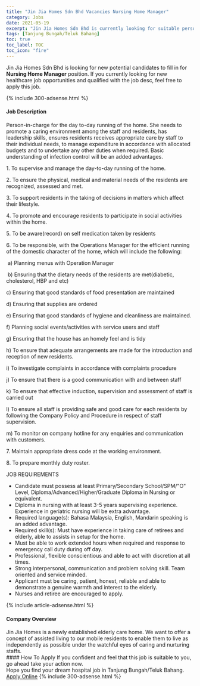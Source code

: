 ```yaml
---
title: "Jin Jia Homes Sdn Bhd Vacancies Nursing Home Manager" 
category: Jobs 
date: 2021-05-19 
excerpt: "Jin Jia Homes Sdn Bhd is currently looking for suitable person to fill in the Nursing Home Manager which positioned at Tanjung Bungah/Teluk Bahang" 
tags: [Tanjung Bungah/Teluk Bahang] 
toc: true 
toc_label: TOC 
toc_icon: "fire" 
--- 
```


<p>Jin Jia Homes Sdn Bhd is looking for new potential candidates to fill in for <b>Nursing Home Manager</b> position. If you currently looking for new healthcare job opportunities and qualified with the job desc, feel free to apply this job.
</p>{% include 300-adsense.html %} 
<div><div><h4>Job Description</h4></div><div><div><span><div><p>Person-in-charge for the day to-day running of the home. She needs to promote a caring environment among the staff and residents, has leadership skills, ensures residents receives appropriate care by staff to their individual needs, to manage expenditure in accordance with allocated budgets and to undertake any other duties when required. Basic understanding of infection control will be an added advantages.</p><p>1. To supervise and manage the day-to-day running of the home.&#160;&#160;</p><p>2. To ensure the physical, medical and material needs of the residents are recognized, assessed and met.&#160;</p><p>3. To support residents in the taking of decisions in matters which affect their lifestyle.&#160;</p><p>4. To promote and encourage residents to participate in social activities within the home.</p><p>5. To be aware(record) on self medication taken by residents</p><p>6. To be responsible, with the Operations Manager for the efficient running of the domestic character of the home, which will include the following:</p><p>&#160;a) Planning menus with Operation Manager</p><p>&#160;b) Ensuring that the dietary needs of the residents are met(diabetic, cholesterol, HBP and etc)</p><p>c) Ensuring that good standards of food presentation are maintained</p><p>d) Ensuring that supplies are ordered&#160;&#160;&#160;&#160;&#160;</p><p>e) Ensuring that good standards of hygiene and cleanliness are maintained.&#160;</p><p>f) Planning social events/activities with service users and staff&#160;</p><p>g) Ensuring that the house has an homely feel and is tidy&#160;&#160;</p><p>h) To ensure that adequate arrangements are made for the introduction and reception of new residents.</p><p>i) To investigate complaints in accordance with complaints procedure</p><p>j) To ensure that there is a good communication with and between staff&#160;</p><p>k) To ensure that effective induction, supervision and assessment of staff is carried out&#160;</p><p>l) To ensure all staff is providing safe and good care for each residents by following the Company Policy and Procedure in respect of staff supervision.&#160;</p><p>m) To monitor on company hotline for any enquiries and communication with customers.</p><p>7. Maintain appropriate dress code at the working environment.</p><p>8. To prepare monthly duty roster.</p><p>JOB REQUIREMENTS</p><ul><li>Candidate must possess at least Primary/Secondary School/SPM/"O" Level, Diploma/Advanced/Higher/Graduate Diploma in Nursing or equivalent.</li><li>Diploma in nursing with at least 3-5 years supervising experience. Experience in geriatric nursing will be extra advantage.</li><li>Required language(s):&#160;Bahasa Malaysia, English, Mandarin speaking is an added advantage.</li><li>Required skill(s): Must have experience in taking care of retirees and elderly, able to assists in setup for the home.</li><li>Must be able to work extended hours when required and response to emergency call duty during off day.</li><li>Professional, flexible conscientious and able to act with discretion at all times.</li><li>Strong interpersonal, communication and problem solving skill. Team oriented and service minded.</li><li>Applicant must be caring, patient, honest, reliable and able to demonstrate a genuine warmth and interest to the elderly.</li><li>Nurses and retiree are encouraged to apply.</li></ul></div></span></div></div></div> 
{% include article-adsense.html %} 
<div><div><h4>Company Overview</h4></div><div><div><span><div><div>Jin Jia Homes is a newly established elderly care home. We want to offer a concept of assisted living to our mobile residents to enable them to live as independently as possible under the watchful eyes of caring and nurturing staffs.&#160;</div></div></span></div></div></div> 
#### How To Apply 
If you confident and feel that this job is suitable to you, go ahead take your action now. <br/> 
Hope you find your dream hospital job in Tanjung Bungah/Teluk Bahang. <br/> 
<a href="https://www.jobstreet.com.my/en/job/nursing-home-manager-4566508?jobId=jobstreet-my-job-4566508" class="btn btn--warning" target="_blank" rel="nofollow noopenner">Apply Online</a> 
{% include 300-adsense.html %} 